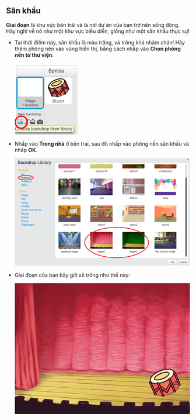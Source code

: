 ## Sân khấu

**Giai đoạn** là khu vực bên trái và là nơi dự án của bạn trở nên sống động. Hãy nghĩ về nó như một khu vực biểu diễn, giống như một sân khấu thực sự!

+ Tại thời điểm này, sân khấu là màu trắng, và trông khá nhàm chán! Hãy thêm phông nền vào vùng hiển thị, bằng cách nhấp vào **Chọn phông nền từ thư viện**.
    
    ![ảnh chụp màn hình](images/band-stage-choose.png)

+ Nhấp vào **Trong nhà** ở bên trái, sau đó nhấp vào phông nền sân khấu và nhấp **OK**.
    
    ![ảnh chụp màn hình](images/band-backdrop.png)

+ Giai đoạn của bạn bây giờ sẽ trông như thế này:
    
    ![ảnh chụp màn hình](images/band-stage.png)